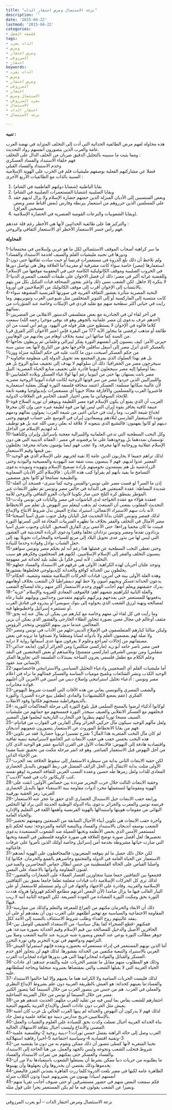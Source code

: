 ```yaml
---
title: "نزعة الاستئصال ومرض احتقار الذات"
description: ''
date: '2015-04-22'
lastmod: '2015-04-22'
categories:
- فلسفة العقل
tags:
- الذات يعرب
- ومرض
- ومرض احتقار
- المرزوقي
- احتقار
keywords:
- الذات يعرب
- ومرض
- ومرض احتقار
- المرزوقي
- احتقار
- الاستئصال ومرض
- يعرب المرزوقي
- الاستئصال
- احتقار الذات
- نزعة الاستئصال

---
```



**تنبيه :**

هذه محاولة لفهم مرض الطائفية الحداثية التي أدت إلى التخلف المتزايد في نهضة العرب عامة والعرب الذين يتصورون أنفسهم رواد التحديث.  
ومما يثبت ما سنبينه بالتحليل الدقيق ضربان من الحلف الدال على التخلف :  
فهم حلفاء الاستبداد والفساد العسكري  
وخدم الاستبداد والفساد القبلي  
فضلا عن مشاركتهم الفعلية بوصفهم مليشيات قلم في الحرب على الهوية الإسلامية السنية بالذات مع الطائفيات الأربع الأخرى :  
1. بقايا الباطنية (شضايا دولتهم الفاطمية في الشام)  
2. وبقايا الصليبية (شضايا المستعمرات الصليبية في الشام)  
3. وبعض المنتسبين إلى الأديان المنزلة الذين حمتهم حضارة الإسلام ولا يزال لديهم حقد على المسلمين الذين حرروهم من استعمار بيزنطة وفارس (بعض أقباط مصر وبعض مسيحيي العراق)  
4. وبقايا الشعوبيات والنزعات القومية العنصرية في الحضارة الإسلامية).

والتركيز هنا على طائفية الحداثيين لأنها هي الأخطر رغم قلة عددهم :  
فهم رأس جسر الاستعمار الأخطر أي الاستعمار الثقافي والروحي.

**المحاولة**

1-ما سر كراهية أصحاب الموقف الاستئصالي لكل ما هو عربي وإسلامي في مجتمعاتنا ودورها في تجنيد مليشيات القلم والسيف لخدمة الاستبداد والفساد؟  
2-ولم نلاحظ أن ذلك بلغ الذروة في مستعمرات فرنسا أو حيث سادت ثقافتها حتى دون استعمارها (مصر) خاصة سواء كانت مشرقية أو مغربية؟ما العلاقة وهل هي تواصل دورها في الحروب الصليبية وموقف الكاثوليكية الكامنة حتى في اليعقوبية موقفها من الإسلام؟  
3-وللقضية غرابة أكبر في مصر: ذلك أن فضل الاخوان على طبقات الشعب المصري الدنيا لا ينكره إلا جاهل. لكن الشعب نسي ذلك واغتر بفجور الصحافة فبات التنكيل بكل من يتهم بالانتساب إلى الإخوان أقرب إلى موقف الكاثوليك من الإصلاحيين في أوروبا.  
4-النخبة المصرية متأثرة بقشور الثقافة الغربية في صورتها الفرنسية المشوهة سواء كانت منتسبة إلى الماركسية أو إلى التنوير المتخلفين مثل شيوعيي العرب وتنويرييهم. وما رايت في حياتي أكثر سطحية منهم مع تقليد قردي في الإتيكات وخاصة عند المتؤربات من نسائهم.  
5-في آخر لقاء لي في الجنادرية مع بعض متفلسفي الدستور الانقلابي من المصريين (أحدهم عرف بدعوى إن مصر علمانية بالجوهر وهو قد توفي مؤخرا رحمه الله) سمعت كلاما قالوه في الإخوان لا يستطيع حتى هتلر قوله في اليهود. ورغم أني لست من أي طائفة أو مذهب لرفضي ما يتجاوز الآية 177 من البقرة فإني اعتبر الأخوان أكثر الفرق قربا من السنة كما صاغها ابن تيمية بخلاف أوهام من يعاديهم من الوهابيين.  
6-حيرني الأمر: كيف ينسبون إلى أنفسهم الثورة بفكر ليبرالي وعلماني ثم يربطون نجاحها بالعسكر الذي أنزل مصر إلى أسفل سافلين فأخرجها بحق من التاريخ لأنها بعد ستين سنة من حكم العسكر أصبحت دون ما كانت عليه في حكم الملكية منزلة ووزنا؟  
7-بل هم بهذا السلوك الذي يمزق المجتمع بعد تحويل الدولة إلى منظومة مافياوية سيخرجون مصر من الجغرافيا: ذلك أن سلوكهم لا يهدف إلى تجفيف منابع الروح بل هم بما أوصلوا إليه مصر سيجعلون اثيوبيا قادرة على تجفيف منابع الحياة المصرية: النيل.  
8-مصر باتت يستهان بها حتى من أثيوبيا رغم أنها لولا غباء العسكر وبلادة العلمانيين والليبراليين الذين جردوا مصر من سر قوتها الروحية لكانت قيادة أثيوبيا الروحية مصرية لأن غالبية سكانها مسلمة: العسكر اعتمد سخافة فلسفة الثورة لهيكل بعقلية استعمارية فاعتبروا العرب والمسلمين والأفارقة مجالا حيويا أي مستعمرات بإيديولوجيا وهمية تابعة للاتحاد السوفياتي ما يعني اختيار الصف الخاسر في العلاقات الدولية.  
9-الغريب أن الذي يمنع أن يكون الإسلام قوة مصر اللطيفة ويتوهم أن توريد السلاح قوة عنيفة كافية يخافر بقوة إيران التي ليس لها من قوة لطيفة غيره حتى وإن كان محرفا لخداع شيعة العرب. وما رأيت في حياتي أغبى من شيعة العرب: يمولون بمالهم ودمهم عودة الاستعمار الفارسي لبلادهم ويسعادون إيران في التوسع على حساب قومهم وحتى دينهم لو كانوا يفهمون: فالتشيع الذي يتبعونه لا علاقة له بعلي رضي الله عنه بل هو توظيف له لتهديم الإسلام من الداخل.  
10-وكل النخب السطحية التي تدعي العلمانية والليبرالية معجبة بإسرائيل وإيران وكلتاهما تؤسسان تمددهما بل ووجودهما على ما يرفضونه في مصر : العقائد الدينية التي هي دون الإسلام عقلانية وروحانية لأنها محرفة. ولا عجب فهم أيضا يؤمنون بحداثة محرفة: يخلطون بين قيمها وقيم الاستعمار.  
11-لذلك تراهم جميعا لا يحاربون الدين عامة إلا تقية لحربهم على الإسلام الذي هو الوحيد المعتبر عدوا لديهم. فهم لا ينبسون ببنت شفة ضد اليهودية والمسيحية والبوذية وحتى الزرادشتية بل هم يستمدون نجوميتهم بإرادة تسميح الإسلام وتهويده وتبويذه بدعوى التسامح ما يفيد بأنهم لم يقرأوا كتب هذه الأديان : فالإسلام أكثر الأديان السماوية والطبيعية تسامحا لو كانوا بحق منصفين.  
12-إذن ما السر؟ لو قست مصر على تونس-والقيس وجيه كما سنرى- فسنجد أن العلة شديدة البساطة: عقدة المبتعثين هي البداية في حالتي مصر وتونس ثم تطور الابتعاث غير المؤطر بمنطق كرة الثلج حتى صار تكوينا لأدوات الغزو الثقافي والروحي للأمة.  
13-فعقدة هؤلاء مع عقدة الخواجة لدى الباشوات في مصر والبايات في تونس ولدت التحديث المقلوب بمعنى أن المبتعث لم يذهب ليتعلم سر النهوض بل تعلم سر الانحطاط لأنه بات سهم الاستيراد الانفعالي: استيراد نماذج العيش بدل شروط الانتاج والإبداع.  
14-لذلك فمصر وتونس اللتان بدأتا التحديث قبل اليابان وقبل جنوب شرق آسيا أصبحتا مضر الأمثال في التخلف والفقر بخلاف ما تظهره الفترينات المخادعة التي كسرتها الثورة فبينت ما كان مخفيا وراءها: حتى الأعمى يرى الفارق السحيق. اليابان وجنوب شرق آسيا يزدادون تقدما ومصر وتونس تزدادان تخلفا وفقرا ودعوى الريادة التحديثية في القشور التي ليس لها من بذور عدى تحويل البلاد إلى مرتع للسياحة والمخابرات تحويلا يهد إلى جعل الشباب نوادل وقوادة وخدما للبيادة.  
15-وحتى تغطي النخب السطحية عن فشلها هذا رغم أنه لم يحكم مصر وتونس سواهم ينسبون التخلف والفقر إلى الإسلام الإسلاميين. لكنهم هم المتخلفون وفكرهم هو سبب التخلف : لأنه ليس فكرا بل تقليد بليد لحداثة غير مفهومة.  
16-وتوجد علتان أخريان لهذه الكراهية: الأولى هي غرقهم في الاستبداد والفساد جعلهم يخلطون بين الحداثة كواقع والحداثة كإيديولوجي فخلطوها بقشورها.  
17-وهذه العلة الأولى بينة في أمرين: قيادات الحركات الإسلامية مثقفة وشعبية. الحكام يدعون الحداثة:عسكر ونخبهم أميون ولا حظ لهم ديمقراطيا لأن الشعب بخلاف أوهامهم يدرك حقيقتهم ويعلم أنهم أجانب الهوى وخدم الاستعمار أكثر منهم رعاة لمصالح الشعب.  
18-والعلة الثانية لكراهيتم شعبهم أهم: فالموقف المعادي للعروبة والإسلام “جزية” يدفعونها للمستعمر حتى يمدحهم ويزكيهم بكونهم متقدمين وحداثيين ويوليهم علينا رعاة لمصالحه ونهبة لرزق الشعب الذي يحولوه إلى بنوك سويسرا أو يبذروه في فنادق الغرب أو تستثمره إسرائيل واخطبوطها فيه.  
19-وما رأيت في كل لقاء لي معهم وخاصة مع كبارهم من يمكن أن يقال عنه إنه بحق مثقف أوعالم في مجال معين بصورة تتجاوز الطلاء الخارجي والقشور الذي يمكن أن يزين المجالس عندما تدور بينهم الكؤوس وتتخدر الرؤوس.  
20-وليكن مثالنا كبارهم المتفلسفون في الإصلاح الديني:جلهم من الآداب في تونس ومصر ولا صلة لهم بمضمون العلم ولا بأدواته لسانا ومنطقا ولا تصدقوا ما ترونه في بعض مصنفاتهم من إحالات لمراجع وعلوم لا يعرفون منها عدى أسمائها رواية لا دراية.  
21-فمن مصر ناصر حامد أبو زيد (ماركسي متكلس) ومن الجزائر أركون (مابعد حداثي متفلس) ومن تونس الشرفي (ماركسي متمسح) وتلاميذهم أو بعض المختصين في النقد وعلم الكلام مع تطفل فلسفي يغزون الساحة بمبتذلات الفلسفة التي تجاوزها الفكر الإنساني منذ عقود.  
22-أما مليشيات القلم أي الصحفيين وادعياء التحليل السياسي والاستراتيجي فاختصاصهم الوحيد الكذب ونشر الشائعات وتلميح موميات الساسة والعسكر فمثالهم ما نراه في اعلام مصر وتونس : أدعياء تحليل استراتيجي وإصلاح ديني من أميين في الأمرين لأن أغلبهم قوادة مخابرات.  
23-والشعب المصري والتونسي يعاني من هذه الآفات التي أفسدت شروط النهوض الفكري (عقم يمضع الكليشيهات) والمادي (تطفل يبيع خردة الصين): والثورة بالديموقراطية مسحتهم فكانوا وقود الانقلاب.  
24-لوكانوا أذكياء لرضوا بالمسح السلمي قبل بلوغ الثورة إلى مرحلة المحاكمات الثورية. فـحلفهم مع العسكر الانقلابي والعنيف سيجذر الثورة فتمسحهم مع حماتهم من مليشيات السيف مسحا ثوريا ليتهم ينظروا في التجارب التاريخية ليعلموا هول المصير.  
25-ولعل مآلهم الوحيد سيكون مآل حركيي الجزائر ومآل الفارين في القوارب من فياتنام: فهم من بقايا الانحطاط الموروث عن الاستعمار يتصورون شعوبهم أنديجان.  
26-لم كان مآل النخب المتغربة هذا المآل؟ نقترح تفسيرا تربويا حضاريا: فقد مر تكوين هذه النخب بخمس حقب هي حقب الابتعاث غير الخاضع لاستراتيجية تنمية ثقافية واقتصادية هادفة إلى النهوض: فالابتعاث الأول في القرن التاسع عشر هو الوحيد الذي كان من أجل النهوض قبل الاستعمار المباشر. وهو قد اثمر مرحلة مكنت من تحقيق شيئا مفيدا من الإحياء الذاتي.  
27-لكن حقبة الابتعاث الثاني بداية من سيطرة الاستعمار إلى سقوط الخلافة بعد الحرب الأولى مثلت بداية الانتقال إلى الحل الزائف المتمثل في ربط النهوض بالبديل الحضاري المعادي للذات ولعل رمزها طه حسين وعقدة النسب الغربي للثقافة المصرية (وهو نفسه كتب كاريكاتور ذات في قصة”الأديب”).  
28-وحقبة الابتعاث الثالث خلال حرب التحرير مترددة بين خصائص الأولين: ابقت على الهوية ومقوماتها لتستعملها مجرد أدوات مقاومة بنية الاستغناء عنها بالبديل الحضاري الغربي: رمز الحقبة بورقيبة  
29-ورابعة حقب الابتعاث جيل الاستبدال الحضاري الذي حقق ما عجز عنه الاستعمار: فرنسة تونس والمغرب والجزائر بدعوى بناء الدولة الوطنية الحديثة التي يراد لها التخلص النهائي من مقومات هويتها واستبدالها بالهوية الفرنسية وأهمها اللغة في التعليم والإدارة والحياة العامة.  
30-وآخرة حقب الابتعاث هي تكوين أبناء الأجيال السابقة من المبتعثين ومهمتهم تحضير الشعب بوصفه أنديجان بالاستبداد والفساد وبالتبعية التامة والمزدوجة: تبعية لحكم تابع لمستعمر الأمس الذي يحمي الأنظمة ونخبها العميلة ضد الشعوب المستعبدة بدعوى تحضيرها: لعل أفضل صورة توضح العلاقة هي صورة حكومة فلسطين في الضفة ونخبها التي صارت حياتها مشروطة بخدمة أمن إسرائيل وخاصة أولئك الذين تآمروا على عرفات فاغتالوه.  
31-لكن خلال ذلك حصل ما لم يتوقعه المتغربون: فالمحافظون على الهوية أبعدهم الاستعمار عن الحياة العامة في الدولة والمجتمع وحاصرهم بالقمع والحرمان. فكانوا إذا واصلنا القياس على الحالة الفلسطينية من جنس أبطال حماس المحاصرين والمبدعين لفنون المقاومة وأدواتها بالاعتماد على النفس.  
32-فجمعوا بين الثقافتين جمعا متينا متجاوزين اقتصار العملاء على الشعارات والقشور: لذلك ترى كل الحركات الإسلامية ذات قيادات متعلمة تعلما جامعا بعمق بين الثقافتين الإسلامية والغربية. وقادرة على الاجتهاد والجهاد في آن ولم تستسلم للاستعمار أو على التيار الغالب فيها ما يزال صامدا (لأن البعض أغرتهم مطامع الحكم فهرولوا هرولة هددت الثورة بحق ومكنت الثورة المضادة من العودة السريعة. لكن الموجة الثانية آتية لا ريب فيها).  
33-ذلك أن الابعاد والحرمان مكنهم من الفراغ للمعرفة والتعلم وكذلك من ممارسة المقاومة الاجتماعية والسياسية مع تهجير أطلعهم على الغرب دون أن يفقدهم أو على أن يفقد غالبيتهم روح الفداء وطلب شروط الاستئناف بالنسبة إلى الأمة ككل.  
34-فمكنهم -قطع الصحراء كما يقال سياسيا- من الاستعداد الحقيقي للوصل بين الحافزين الأصيل والدخيل للمصالحة بين قيم الإسلام وقيم الحداثة بصورة مبدعة: هي جوهر مطالب الثورة بوعي عند البعض وبصورة شبه غريزية عند غالبية الشعب وصلا بين التزامهم ودوافعهم في ثورة التحرير وفي ثورة التحرر.  
35-أما الذين نوبهم المستعمر في إدراة مستعمراته بحضوره وبعده فإنهم استمرأوا العيش الغربي بالاستيراد والتبعية مكتفين من الحداثة بقشورها. لذلك فهم لن يتجاوز أفق خدم العسكر والقبائل والقوادة لمخابراتهما التي هي بدورها قوادة لمخابرات الغرب.  
36-وذلك هو المطلوب منهم مقابل ما تقتصر الحريات عليه والتقدم عندهم: أي عادات الحياة الغربية التي لا يقبلها الشعب والتي بمقتضاها يعتبرونه متخلفا وبحاجة لسلطانهم عليه.  
37-لذلك فليست الحريات السامية ولا الكرامة هما ما يعنيهم وإلا لما حالفوا الاستبداد والفساد:ما يعينهم كحداثة: هو العيش بالطريقة الغربية دون علم بشروط الإبداع النظري والعملي في الغرب. هم من جنس من يتصور الغرب من خلال السينما كما يتصور الكثير مصر من خلال السينما أو تونس من خلال الفترينة الساحلية.  
38-احتقارهم للشعب يقاس بما ليس فيه من تقليد للغرب مثلهم: الحديث عندهم هو من يعيش مثل الغرب دون عادات العمل والإبداع الغربية يكفيهم التبعية.  
39-لذلك فهم لا يدركون أن النهوض والحداثة لم يبنها الغرب الحالي بل غرب كان أشبه بالإسلاميين:خريج مدارس دينية مع ثقافة علمية وعمل جاد.  
40-بناة الحداثة الغربية أجيال تعملت وكدت بحق للسيادة على العلوم والتقنيات والعمل المضني والابداع وليست أجيال بثقافة الاستهلاك الحالية.  
41-الغرب وصل إلى حاله الراهنة بفضل خمس ثورات:1-دينية روحية 2-وفلسفية علمية 3-وتقنية اقتصادية 4-وسياسية اجتماعية 5-أخيرا رفاهية استهلاكية  
42-نخبنا المتغربة لأنها كسلى تتصور أن ذلك ممكن وتقوم به من دون ما يقتضيه من شروط.فتحلب الشعب وتجوعه وليس بالجهد والعمل. من هنا الحاجة إلى الاستبداد والفساد والعسكر حتى يمكنهم من ثمرات الاستبداد والفساد.  
43-ما يطلبونه من حريات دنيا ممكن بشرط أن يستغلوا الشعوب باستعبادها بدلا من أن يخدموها.وذلك يقتضي أن يخدروها وأن يجهلوها وأن يهينوها  
44-الظاهرة عامة لكنها في مصر بلغت الذروة:كلما زرت القاهرة يشدني التقزز فالبعض أنفسهم اسيادا يهينون من يعتبرونهم عبيدا ودون الكلاب منزلة  
45-فكم سمعت البعض منهم في حضور مستشرقين أو حتى ضيوف أجانب تقربا منهم وتميزا عن الشعب يقولون فيه ما لم يكن المستعمر يجرأ على قول مثله.

---

نزعة الاستئصال ومرض احتقار الذات – أبو يعرب المرزوقي

###